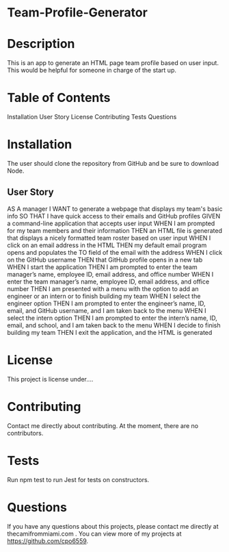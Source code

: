 # Team-Profile-Generator

# Description
This is an app to generate an HTML page team profile based on user input. This would be helpful for someone in charge of the start up.

# Table of Contents
Installation
User Story
License
Contributing
Tests
Questions

# Installation
The user should clone the repository from GitHub and be sure to download Node.

## User Story
AS A manager
I WANT to generate a webpage that displays my team's basic info
SO THAT I have quick access to their emails and GitHub profiles
GIVEN a command-line application that accepts user input
WHEN I am prompted for my team members and their information
THEN an HTML file is generated that displays a nicely formatted team roster based on user input
WHEN I click on an email address in the HTML
THEN my default email program opens and populates the TO field of the email with the address
WHEN I click on the GitHub username
THEN that GitHub profile opens in a new tab
WHEN I start the application
THEN I am prompted to enter the team manager’s name, employee ID, email address, and office number
WHEN I enter the team manager’s name, employee ID, email address, and office number
THEN I am presented with a menu with the option to add an engineer or an intern or to finish building my team
WHEN I select the engineer option
THEN I am prompted to enter the engineer’s name, ID, email, and GitHub username, and I am taken back to the menu
WHEN I select the intern option
THEN I am prompted to enter the intern’s name, ID, email, and school, and I am taken back to the menu
WHEN I decide to finish building my team
THEN I exit the application, and the HTML is generated

# License
This project is license under.... 

# Contributing
Contact me directly about contributing. At the moment, there are no contributors.

# Tests
Run npm test to run Jest for tests on constructors.

# Questions
If you have any questions about this projects, please contact me directly at thecamifrommiami.com . You can view more of my projects at https://github.com/cpo6559.


